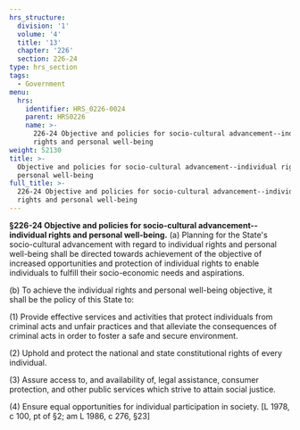 ```yaml
---
hrs_structure:
  division: '1'
  volume: '4'
  title: '13'
  chapter: '226'
  section: 226-24
type: hrs_section
tags:
  - Government
menu:
  hrs:
    identifier: HRS_0226-0024
    parent: HRS0226
    name: >-
      226-24 Objective and policies for socio-cultural advancement--individual
      rights and personal well-being
weight: 52130
title: >-
  Objective and policies for socio-cultural advancement--individual rights and
  personal well-being
full_title: >-
  226-24 Objective and policies for socio-cultural advancement--individual
  rights and personal well-being
---
```

**§226-24 Objective and policies for socio-cultural advancement--individual rights and personal well-being.** (a) Planning for the State's socio-cultural advancement with regard to individual rights and personal well-being shall be directed towards achievement of the objective of increased opportunities and protection of individual rights to enable individuals to fulfill their socio-economic needs and aspirations.

(b) To achieve the individual rights and personal well-being objective, it shall be the policy of this State to:

(1) Provide effective services and activities that protect individuals from criminal acts and unfair practices and that alleviate the consequences of criminal acts in order to foster a safe and secure environment.

(2) Uphold and protect the national and state constitutional rights of every individual.

(3) Assure access to, and availability of, legal assistance, consumer protection, and other public services which strive to attain social justice.

(4) Ensure equal opportunities for individual participation in society. [L 1978, c 100, pt of §2; am L 1986, c 276, §23]